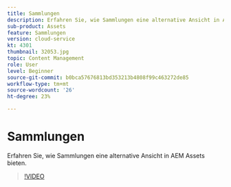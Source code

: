 ```yaml
---
title: Sammlungen
description: Erfahren Sie, wie Sammlungen eine alternative Ansicht in AEM Assets bieten.
sub-product: Assets
feature: Sammlungen
version: cloud-service
kt: 4301
thumbnail: 32053.jpg
topic: Content Management
role: User
level: Beginner
source-git-commit: b0bca57676813bd353213b4808f99c463272de85
workflow-type: tm+mt
source-wordcount: '26'
ht-degree: 23%

---
```



# Sammlungen

Erfahren Sie, wie Sammlungen eine alternative Ansicht in AEM Assets bieten.

>[!VIDEO](https://video.tv.adobe.com/v/32053/?quality=12&learn=on&hidetitle=true)